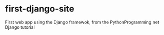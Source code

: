 # first-django-site
First web app using the Django framewok, from the PythonProgramming.net Django tutorial
